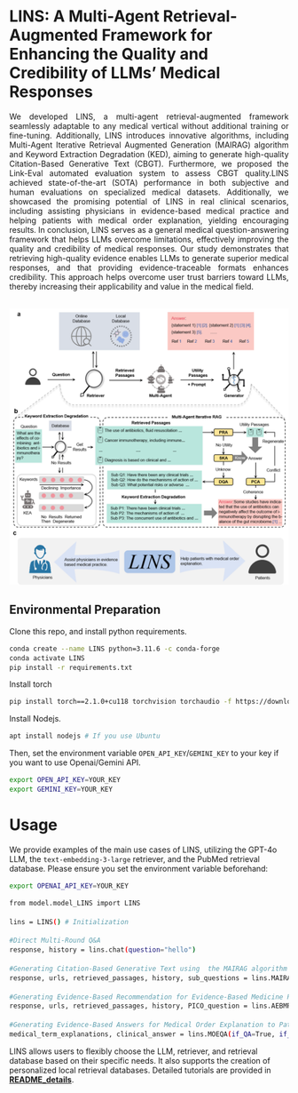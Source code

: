 <h1> LINS: A Multi-Agent Retrieval-Augmented Framework for Enhancing the Quality and Credibility of LLMs’ Medical Responses</h1>

<div align="justify">
We developed LINS, a multi-agent retrieval-augmented framework seamlessly adaptable to any medical vertical without additional training or fine-tuning. Additionally, LINS introduces innovative algorithms, including Multi-Agent Iterative Retrieval Augmented Generation (MAIRAG) algorithm and Keyword Extraction Degradation (KED), aiming to generate high-quality Citation-Based Generative Text (CBGT). Furthermore, we proposed the Link-Eval automated evaluation system to assess CBGT quality.LINS achieved state-of-the-art (SOTA) performance in both subjective and human evaluations on specialized medical datasets. Additionally, we showcased the promising potential of LINS in real clinical scenarios, including assisting physicians in evidence-based medical practice and helping patients with medical order explanation, yielding encouraging results. In conclusion, LINS serves as a general medical question-answering framework that helps LLMs overcome limitations, effectively improving the quality and credibility of medical responses. Our study demonstrates that retrieving high-quality evidence enables LLMs to generate superior medical responses, and that providing evidence-traceable formats enhances credibility. This approach helps overcome user trust barriers toward LLMs, thereby increasing their applicability and value in the medical field.
</div>

<br>

![paper](./assets/LINS.png)


## Environmental Preparation

Clone this repo, and install python requirements.

```bash
conda create --name LINS python=3.11.6 -c conda-forge
conda activate LINS
pip install -r requirements.txt
```

Install torch
```bash
pip install torch==2.1.0+cu118 torchvision torchaudio -f https://download.pytorch.org/whl/cu118/torch_stable.html
```

Install Nodejs.

```bash
apt install nodejs # If you use Ubuntu
```

Then, set the environment variable `OPEN_API_KEY`/`GEMINI_KEY` to your key if you want to use Openai/Gemini API.

```bash
export OPEN_API_KEY=YOUR_KEY
export GEMINI_KEY=YOUR_KEY
```


# Usage 
We provide examples of the main use cases of LINS, utilizing the GPT-4o LLM, the `text-embedding-3-large` retriever, and the PubMed retrieval database. Please ensure you set the environment variable beforehand: 
```bash
export OPENAI_API_KEY=YOUR_KEY
```
```bash
from model.model_LINS import LINS

lins = LINS() # Initialization

#Direct Multi-Round Q&A
response, history = lins.chat(question="hello") 

#Generating Citation-Based Generative Text using  the MAIRAG algorithm
response, urls, retrieved_passages, history, sub_questions = lins.MAIRAG(question="For Parkinson's disease, whether prasinezumab showed greater benefits on motor signs progression in prespecified subgroups with faster motor progression?")

#Generating Evidence-Based Recommendation for Evidence-Based Medicine Practice
response, urls, retrieved_passages, history, PICO_question = lins.AEBMP(PICO_question="For Parkinson's disease, whether prasinezumab showed greater benefits on motor signs progression in prespecified subgroups with faster motor progression?", if_guidelines=False, patient_information="A 76-year-old female patient was admitted to the hospital due to \"numbness in the left lower limb for 1 year and involuntary tremors in the right lower limb for more than 3 months.\" The patient reported experiencing numbness in the left lower limb a year ago without any apparent trigger, for which no specific treatment was administered. Three months ago, she began experiencing involuntary tremors in the right lower limb without any apparent cause. The tremors intensified during moments of mental tension or emotional excitement and eased during sleep. Tremors were also observed in the right upper limb when holding objects, accompanied by difficulty initiating walking, feelings of fatigue, and memory decline, primarily affecting recent memory. She reported no additional symptoms, such as decreased sense of smell, shortness of breath, chest tightness, frequent nightmares, suspiciousness, or limb numbness. The patient sought medical attention at a local hospital, where she was diagnosed with \"Parkinson's disease\" and prescribed \"Tasud 50 mg, three times daily.\" Two months ago, she experienced a coma after taking the medication, with no response to external stimuli, and was urgently taken to the local hospital, where her blood glucose level was measured at 1.4 mmol/L. Her condition improved after receiving appropriate symptomatic treatment. She is currently taking \"Madopar 125 mg, three times daily\" regularly, is able to perform fine motor tasks adequately, and can manage daily activities independently. Since the onset of her illness, she has had a generally stable mental state, with a normal appetite, good sleep, bowel movements every 2-3 days, normal urination, and no significant changes in body weight.")

#Generating Evidence-Based Answers for Medical Order Explanation to Patients
medical_term_explanations, clinical_answer = lins.MOEQA(if_QA=True, if_explanation=True, question="What causes ischemic bowel disease?", explain_text="Preliminary Diagnosis: Ischemic Bowel Disease.\nManagement: Instructed patient to rest in bed, avoid stress, keep nil by mouth, provide continuous oxygen inhalation, fluid replacement to maintain water and electrolyte balance, use papaverine hydrochloride to relieve spasms and pain, dilate blood vessels to maintain blood flow, and observe symptoms the next day.", patient_information="Gender: Female, Age: 53 years\nChief Complaint: Admitted for \"recurrent abdominal pain and bloating for over 2 years.\"\nCurrent Illness History: The patient experienced abdominal pain 2 years ago, especially under the xiphoid process, presenting as intermittent dull pain and discomfort, with episodes lasting variable durations, aggravated after a full meal, accompanied by bloating, bitter mouth, fatigue, without cough or sputum, chills, or fever. Local hospital's gastroscopy diagnosed chronic gastritis, treated with oral Zhi Shu Kuang Zhong Capsules, Domperidone Tablets, etc. with symptoms improving occasionally but easily recurring. Four days ago, a broad-based polyp about 0.6 cm in diameter was found in the hepatic flexure and removed with endoscopic clipping, with no abnormalities observed in the rest of the colon and rectum; on the first postoperative day, the patient experienced abdominal cramps and frequent bloody stools.\nPast History: No history of hypertension, diabetes, coronary artery disease; no drug or food allergies, no history of ulcerative colitis or Crohn's disease, no history of hematological diseases.\nPhysical Examination: Pulse 71/min, Respiration 20/min, Blood pressure 120/80 mmHg (1 mmHg=0.133 kPa). Abdomen flat, no gastrointestinal shape or peristaltic wave observed, no abdominal wall varicosities, whole abdomen soft, tenderness under xiphoid and around navel, no rebound tenderness or muscle tension, liver and spleen not palpable below ribs. Murphy sign negative. Whole abdomen without palpable mass, shifting dullness negative, no knocking pain in liver and kidney areas, bowel sounds 4/min.\nAuxiliary Examination: No abnormalities in routine blood tests and coagulation function tests. Colonoscopy: diffuse dark red and purplish-red changes in descending colon and sigmoid colon mucosa, significant swelling with multiple patchy erosions and irregular shallow ulcers, bruising; observation of post-polypectomy site revealed a clip device in place, no bleeding points found; Abdominal enhanced CT: swelling of the descending and sigmoid colon with multiple small blood vessels showing around normally contrasting bowel segments, abdominal vascular CTA showed clear mesenteric artery and major branches, no thrombosis or significant stenosis noted.\nPreliminary Diagnosis: Ischemic Bowel Disease.\nManagement: Instructed patient to rest in bed, avoid stress, keep nil by mouth, provide continuous oxygen inhalation, fluid replacement to maintain water and electrolyte balance, use papaverine hydrochloride to relieve spasms and pain, dilate blood vessels to maintain blood flow, and observe symptoms the next day.")
```
LINS allows users to flexibly choose the LLM, retriever, and retrieval database based on their specific needs. It also supports the creation of personalized local retrieval databases. Detailed tutorials are provided in [**README_details**](./README_details.md).
